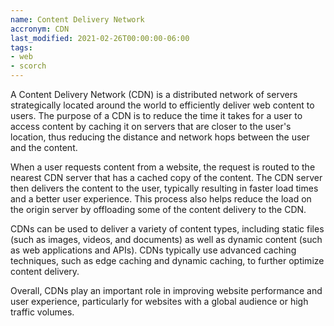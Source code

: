 ```yaml
---
name: Content Delivery Network
accronym: CDN
last_modified: 2021-02-26T00:00:00-06:00
tags:
- web
- scorch
---
```

A Content Delivery Network (CDN) is a distributed network of servers strategically located around the world to efficiently deliver web content to users. The purpose of a CDN is to reduce the time it takes for a user to access content by caching it on servers that are closer to the user's location, thus reducing the distance and network hops between the user and the content.

When a user requests content from a website, the request is routed to the nearest CDN server that has a cached copy of the content. The CDN server then delivers the content to the user, typically resulting in faster load times and a better user experience. This process also helps reduce the load on the origin server by offloading some of the content delivery to the CDN.

CDNs can be used to deliver a variety of content types, including static files (such as images, videos, and documents) as well as dynamic content (such as web applications and APIs). CDNs typically use advanced caching techniques, such as edge caching and dynamic caching, to further optimize content delivery.

Overall, CDNs play an important role in improving website performance and user experience, particularly for websites with a global audience or high traffic volumes.